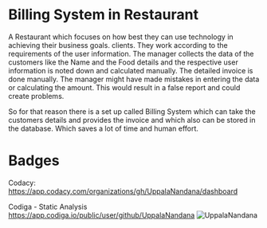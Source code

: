 # Billing System in Restaurant

A Restaurant which focuses on how best they can use technology in achieving their business goals. clients. They work according to the requirements of the user information. The manager collects the data of the customers like the Name and the Food details and the respective user information is noted down and calculated manually. The detailed invoice is done manually. The manager might have made mistakes in entering the data or calculating the amount. This would result in a false report and could create problems.

So for that reason there is a set up called Billing System which can take the customers details and provides the invoice and which also can be stored in the database.
Which saves a lot of time and human effort.

#  Badges

Codacy: https://app.codacy.com/organizations/gh/UppalaNandana/dashboard

Codiga - Static Analysis
https://app.codiga.io/public/user/github/UppalaNandana
![UppalaNandana](https://user-images.githubusercontent.com/101818853/161397956-36173ca9-7b4a-42d5-98a6-210884039800.svg)
